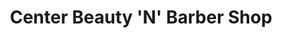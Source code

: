 ---
title: "Center Beauty 'N' Barber Shop"
url: /chula-vista/center-beauty-n-barber-shop/
shop: Friseur
---
